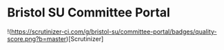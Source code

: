 # Bristol SU Committee Portal

!(https://scrutinizer-ci.com/g/bristol-su/committee-portal/badges/quality-score.png?b=master)[Scrutinizer]
